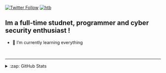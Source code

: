 [![Twitter Follow](https://img.shields.io/twitter/follow/virtualsurfr?color=1DA1F2&logo=twitter&style=for-the-badge)](https://twitter.com/intent/follow?original_referer=https%3A%2F%2Fgithub.com%virtualsurfr&screen_name=virtualsurfr)
[![htb](https://img.shields.io/badge/hackthebox-profile-green)](https://www.hackthebox.eu/home/users/profile/395982)


## Im a full-time studnet, programmer and cyber security enthusiast !

- 🌱 I’m currently learning everything


<br />

---

</details>

<details>
  <summary>:zap: GitHub Stats</summary>

  <img align="left" alt="4heds's GitHub Stats" src="https://github-readme-stats.codestackr.vercel.app/api?username=4hed&show_icons=true&hide_border=true" />

</details>

[htb]: https://www.hackthebox.eu/home/users/profile/395982
[twitter]: https://twitter.com/virtualsurfr
